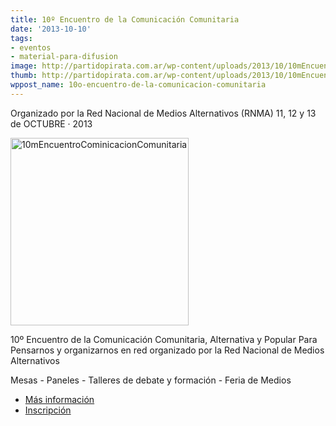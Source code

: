 ```yaml
---
title: 10º Encuentro de la Comunicación Comunitaria
date: '2013-10-10'
tags:
- eventos
- material-para-difusion
image: http://partidopirata.com.ar/wp-content/uploads/2013/10/10mEncuentroCominicacionComunitaria.png
thumb: http://partidopirata.com.ar/wp-content/uploads/2013/10/10mEncuentroCominicacionComunitaria-150x150.png
wppost_name: 10o-encuentro-de-la-comunicacion-comunitaria
---
```


Organizado por la Red Nacional de Medios Alternativos (RNMA) 
11, 12 y 13 de OCTUBRE · 2013

<a href="http://partidopirata.com.ar/wp-content/uploads/2013/10/10mEncuentroCominicacionComunitaria.png"><img src="http://partidopirata.com.ar/wp-content/uploads/2013/10/10mEncuentroCominicacionComunitaria-285x300.png" alt="10mEncuentroCominicacionComunitaria" width="285" height="300" class="alignnone size-medium wp-image-9252" /></a>

10º Encuentro de la Comunicación Comunitaria, Alternativa y Popular
Para Pensarnos y organizarnos en red organizado por la Red Nacional de Medios Alternativos 

Mesas - Paneles - Talleres de debate y formación - Feria de Medios

<ul>
	<li><a href="http://www.rnma.org.ar/encuentro">Más información</a></li>
	<li><a href=" http://www.rnma.org.ar/encuentro/inscripcion" title="inscripcion">Inscripción</a></li>
</ul>



